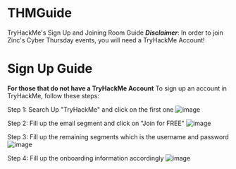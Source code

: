 # THMGuide
TryHackMe's Sign Up and Joining Room Guide
***Disclaimer***: In order to join Zinc's Cyber Thursday events, you will need a TryHackMe Account!


# Sign Up Guide
**For those that do not have a TryHackMe Account**
To sign up an account in TryHackMe, follow these steps:

Step 1: Search Up "TryHackMe" and click on the first one
![image](https://github.com/ZhiHaoZinc/THMGuide/assets/149494620/c1b5ce72-42e1-4ab3-ab33-49d5afb6a103)

Step 2: Fill up the email segment and click on "Join for FREE"
![image](https://github.com/ZhiHaoZinc/THMGuide/assets/149494620/7e650643-16ba-4e05-aab7-78cda28654c8)

Step 3: Fill up the remaining segments which is the username and password
![image](https://github.com/ZhiHaoZinc/THMGuide/assets/149494620/5237309d-36df-4208-acb9-215a954d8613)

Step 4: Fill up the onboarding information accordingly
![image](https://github.com/ZhiHaoZinc/THMGuide/assets/149494620/7b15a8d3-7d52-441f-8a4a-65de21e4883b)

